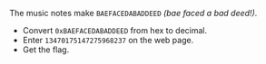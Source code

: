 The music notes make `BAEFACEDABADDEED` _(bae faced a bad deed!)_.
- Convert `0xBAEFACEDABADDEED` from hex to decimal.
- Enter `13470175147275968237` on the web page.
- Get the flag.
